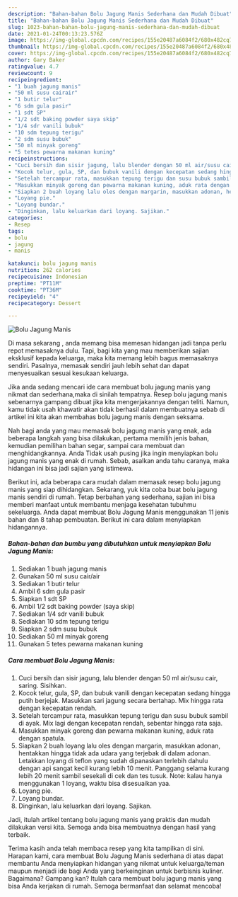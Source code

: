 ```yaml
---
description: "Bahan-bahan Bolu Jagung Manis Sederhana dan Mudah Dibuat"
title: "Bahan-bahan Bolu Jagung Manis Sederhana dan Mudah Dibuat"
slug: 1023-bahan-bahan-bolu-jagung-manis-sederhana-dan-mudah-dibuat
date: 2021-01-24T00:13:23.576Z
image: https://img-global.cpcdn.com/recipes/155e20487a6084f2/680x482cq70/bolu-jagung-manis-foto-resep-utama.jpg
thumbnail: https://img-global.cpcdn.com/recipes/155e20487a6084f2/680x482cq70/bolu-jagung-manis-foto-resep-utama.jpg
cover: https://img-global.cpcdn.com/recipes/155e20487a6084f2/680x482cq70/bolu-jagung-manis-foto-resep-utama.jpg
author: Gary Baker
ratingvalue: 4.7
reviewcount: 9
recipeingredient:
- "1 buah jagung manis"
- "50 ml susu cairair"
- "1 butir telur"
- "6 sdm gula pasir"
- "1 sdt SP"
- "1/2 sdt baking powder saya skip"
- "1/4 sdr vanili bubuk"
- "10 sdm tepung terigu"
- "2 sdm susu bubuk"
- "50 ml minyak goreng"
- "5 tetes pewarna makanan kuning"
recipeinstructions:
- "Cuci bersih dan sisir jagung, lalu blender dengan 50 ml air/susu cair, saring. Sisihkan."
- "Kocok telur, gula, SP, dan bubuk vanili dengan kecepatan sedang hingga putih berjejak. Masukkan sari jagung secara bertahap. Mix hingga rata dengan kecepatan rendah."
- "Setelah tercampur rata, masukkan tepung terigu dan susu bubuk sambil di ayak. Mix lagi dengan kecepatan rendah, sebentar hingga rata saja."
- "Masukkan minyak goreng dan pewarna makanan kuning, aduk rata dengan spatula."
- "Siapkan 2 buah loyang lalu oles dengan margarin, masukkan adonan, hentakkan hingga tidak ada udara yang terjebak di dalam adonan. Letakkan loyang di teflon yang sudah dipanaskan terlebih dahulu dengan api sangat kecil kurang lebih 10 menit. Panggang selama kurang lebih 20 menit sambil sesekali di cek dan tes tusuk. Note: kalau hanya menggunakan 1 loyang, waktu bisa disesuaikan yaa."
- "Loyang pie."
- "Loyang bundar."
- "Dinginkan, lalu keluarkan dari loyang. Sajikan."
categories:
- Resep
tags:
- bolu
- jagung
- manis

katakunci: bolu jagung manis 
nutrition: 262 calories
recipecuisine: Indonesian
preptime: "PT11M"
cooktime: "PT36M"
recipeyield: "4"
recipecategory: Dessert

---
```



![Bolu Jagung Manis](https://img-global.cpcdn.com/recipes/155e20487a6084f2/680x482cq70/bolu-jagung-manis-foto-resep-utama.jpg)

Di masa  sekarang , anda memang bisa memesan hidangan jadi tanpa perlu repot memasaknya dulu. Tapi, bagi kita yang mau memberikan sajian eksklusif kepada keluarga, maka kita memang lebih bagus memasaknya sendiri. Pasalnya, memasak sendiri jauh lebih sehat dan dapat menyesuaikan sesuai kesukaan keluarga.

Jika anda sedang mencari ide cara membuat bolu jagung manis yang nikmat dan sederhana,maka di sinilah tempatnya. Resep bolu jagung manis  sebenarnya gampang dibuat jika kita mengerjakannya dengan teliti. Namun, kamu tidak usah khawatir akan tidak berhasil dalam membuatnya 
sebab di artikel ini kita akan membahas bolu jagung manis dengan seksama.  



Nah bagi anda yang mau memasak bolu jagung manis yang enak, ada beberapa langkah yang bisa dilakukan, pertama memilih jenis bahan, kemudian pemilihan bahan segar, sampai cara membuat dan menghidangkannya. Anda Tidak usah pusing jika ingin menyiapkan bolu jagung manis yang enak di rumah. Sebab, asalkan anda  tahu caranya, maka hidangan ini bisa jadi sajian yang istimewa.

Berikut ini, ada beberapa cara mudah dalam memasak resep bolu jagung manis yang siap dihidangkan. Sekarang, yuk kita coba buat bolu jagung manis sendiri di rumah. Tetap berbahan yang sederhana, sajian ini bisa memberi manfaat untuk membantu menjaga kesehatan tubuhmu sekeluarga. Anda dapat membuat Bolu Jagung Manis menggunakan 11 jenis bahan dan 8 tahap pembuatan. Berikut ini cara dalam menyiapkan hidangannya.

<!--inarticleads1-->

##### Bahan-bahan dan bumbu yang dibutuhkan untuk menyiapkan Bolu Jagung Manis:

1. Sediakan 1 buah jagung manis
1. Gunakan 50 ml susu cair/air
1. Sediakan 1 butir telur
1. Ambil 6 sdm gula pasir
1. Siapkan 1 sdt SP
1. Ambil 1/2 sdt baking powder (saya skip)
1. Sediakan 1/4 sdr vanili bubuk
1. Sediakan 10 sdm tepung terigu
1. Siapkan 2 sdm susu bubuk
1. Sediakan 50 ml minyak goreng
1. Gunakan 5 tetes pewarna makanan kuning




<!--inarticleads2-->

##### Cara membuat Bolu Jagung Manis:

1. Cuci bersih dan sisir jagung, lalu blender dengan 50 ml air/susu cair, saring. Sisihkan.
1. Kocok telur, gula, SP, dan bubuk vanili dengan kecepatan sedang hingga putih berjejak. Masukkan sari jagung secara bertahap. Mix hingga rata dengan kecepatan rendah.
1. Setelah tercampur rata, masukkan tepung terigu dan susu bubuk sambil di ayak. Mix lagi dengan kecepatan rendah, sebentar hingga rata saja.
1. Masukkan minyak goreng dan pewarna makanan kuning, aduk rata dengan spatula.
1. Siapkan 2 buah loyang lalu oles dengan margarin, masukkan adonan, hentakkan hingga tidak ada udara yang terjebak di dalam adonan. Letakkan loyang di teflon yang sudah dipanaskan terlebih dahulu dengan api sangat kecil kurang lebih 10 menit. Panggang selama kurang lebih 20 menit sambil sesekali di cek dan tes tusuk. Note: kalau hanya menggunakan 1 loyang, waktu bisa disesuaikan yaa.
1. Loyang pie.
1. Loyang bundar.
1. Dinginkan, lalu keluarkan dari loyang. Sajikan.




Jadi, itulah artikel tentang  bolu jagung manis  yang praktis dan mudah dilakukan versi kita. Semoga anda bisa membuatnya dengan hasil yang terbaik. 

Terima kasih anda telah membaca resep yang kita tampilkan di sini. Harapan kami, cara membuat  Bolu Jagung Manis sederhana di atas dapat membantu Anda menyiapkan hidangan yang nikmat untuk keluarga/teman maupun menjadi ide bagi Anda yang berkeinginan untuk berbisnis kuliner. Bagaimana? Gampang kan? Itulah cara membuat bolu jagung manis yang bisa Anda kerjakan di rumah. Semoga bermanfaat dan selamat mencoba!

